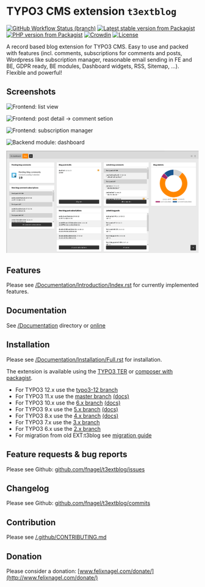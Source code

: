 # TYPO3 CMS extension `t3extblog`


[![GitHub Workflow Status (branch)](https://img.shields.io/github/actions/workflow/status/fnagel/t3extblog/test.yml?branch=master)](https://github.com/fnagel/t3extblog/actions)
[![Latest stable version from Packagist](https://img.shields.io/packagist/v/felixnagel/t3extblog)](https://packagist.org/packages/felixnagel/t3extblog)
[![PHP version from Packagist](https://img.shields.io/packagist/php-v/felixnagel/t3extblog)](https://github.com/fnagel/t3extblog/blob/master/composer.json)
[![Crowdin](https://badges.crowdin.net/typo3-extension-t3extblog/localized.svg)](https://crowdin.com/project/typo3-extension-t3extblog)
[![License](https://img.shields.io/packagist/l/felixnagel/t3extblog)](https://github.com/fnagel/t3extblog/blob/master/LICENSE.txt)

A record based blog extension for TYPO3 CMS. Easy to use and packed with features (incl. comments, subscriptions for
comments and posts, Wordpress like subscription manager, reasonable email sending in FE and BE, GDPR ready, BE modules,
Dashboard widgets, RSS, Sitemap, ...). Flexible and powerful!

## Screenshots

![Frontend: list view](./Documentation/Images/AdministratorManual/blogsystem.png)

![Frontend: post detail -> comment setion](./Documentation/Images/Screenshots/comment.png)

![Frontend: subscription manager](./Documentation/Images/AdministratorManual/subscription-manager.png)

![Backend module: dashboard](./Documentation/Images/Screenshots/dashboard.png)

![Dashboard module: widgets](./Documentation/Images/Screenshots/dashboardwidgets.png)


## Features

Please see [/Documentation/Introduction/Index.rst](./Documentation/Introduction/Index.rst) for currently implemented features.


## Documentation

See [/Documentation](./Documentation) directory or [online](https://docs.typo3.org/p/felixnagel/t3extblog/master/en-us/)


## Installation

Please see [/Documentation/Installation/Full.rst](./Documentation/Installation/Full.rst) for installation.

The extension is available using the [TYPO3 TER](https://extensions.typo3.org/extension/t3extblog/)
or [composer with packagist](https://packagist.org/packages/felixnagel/t3extblog).

* For TYPO3 12.x use the [typo3-12 branch](https://github.com/fnagel/t3extblog/tree/typo3-12)
* For TYPO3 11.x use the [master branch](https://github.com/fnagel/t3extblog/tree/master) [(docs)](https://docs.typo3.org/p/felixnagel/t3extblog/master/en-us/)
* For TYPO3 10.x use the [6.x branch](https://github.com/fnagel/t3extblog/tree/6.x) [(docs)](https://docs.typo3.org/p/felixnagel/t3extblog/6.2/en-us/)
* For TYPO3 9.x use the [5.x branch](https://github.com/fnagel/t3extblog/tree/5.x) [(docs)](https://docs.typo3.org/p/felixnagel/t3extblog/5.1/en-us/)
* For TYPO3 8.x use the [4.x branch](https://github.com/fnagel/t3extblog/tree/4.x) [(docs)](https://docs.typo3.org/p/felixnagel/t3extblog/4.2/en-us/)
* For TYPO3 7.x use the [3.x branch](https://github.com/fnagel/t3extblog/tree/3.x)
* For TYPO3 6.x use the [2.x branch](https://github.com/fnagel/t3extblog/tree/2.x)
* For migration from old EXT:t3blog see [migration guide](./Documentation/ReplaceT3Blog/Index.rst)


## Feature requests & bug reports

Please see Github: [github.com/fnagel/t3extblog/issues](https://github.com/fnagel/t3extblog/issues)


## Changelog

Please see Github: [github.com/fnagel/t3extblog/commits](https://github.com/fnagel/t3extblog/commits)


## Contribution

Please see [/.github/CONTRIBUTING.md](./.github/CONTRIBUTING.md)


## Donation

Please consider a donation: [www.felixnagel.com/donate/](http://www.felixnagel.com/donate/)
